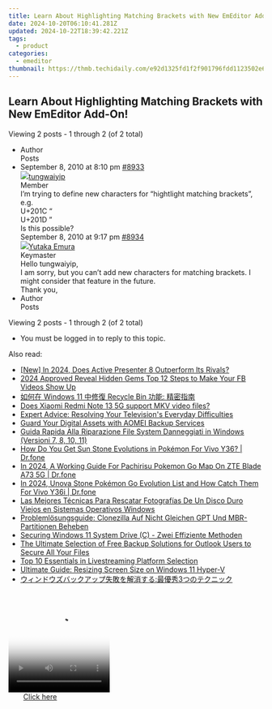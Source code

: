 ```yaml
---
title: Learn About Highlighting Matching Brackets with New EmEditor Add-On!
date: 2024-10-20T06:10:41.281Z
updated: 2024-10-22T18:39:42.221Z
tags:
  - product
categories:
  - emeditor
thumbnail: https://thmb.techidaily.com/e92d1325fd1f2f901796fdd1123502e68b5122756c762090fd4b289d5054368b.jpg
---
```


## Learn About Highlighting Matching Brackets with New EmEditor Add-On!

Viewing 2 posts - 1 through 2 (of 2 total)

* Author  
Posts
* September 8, 2010 at 8:10 pm [#8933](https://tools.techidaily.com/emeditor/products/)  
[![](https://secure.gravatar.com/avatar/d6369e8a8a3a00e79bba94ce88d22503?s=80&d=identicon&r=g)tungwaiyip](https://www.emeditor.com/forums/users/tungwaiyip/ "View tungwaiyip's profile")  
Member  
I’m trying to define new characters for “hightlight matching brackets”, e.g.  
 U+201C “  
 U+201D ”  
 Is this possible?  
September 8, 2010 at 9:17 pm [#8934](https://tools.techidaily.com/emeditor/products/)  
[![](https://secure.gravatar.com/avatar/a0a6377144ed3636f985d87303f65ed2?s=80&d=identicon&r=g)Yutaka Emura](https://www.emeditor.com/forums/users/yemura/ "View Yutaka Emura's profile")  
Keymaster  
Hello tungwaiyip,  
 I am sorry, but you can’t add new characters for matching brackets. I might consider that feature in the future.  
 Thank you,
* Author  
Posts

Viewing 2 posts - 1 through 2 (of 2 total)

* You must be logged in to reply to this topic.

<ins class="adsbygoogle"
     style="display:block"
     data-ad-format="autorelaxed"
     data-ad-client="ca-pub-7571918770474297"
     data-ad-slot="1223367746"></ins>

<ins class="adsbygoogle"
     style="display:block"
     data-ad-client="ca-pub-7571918770474297"
     data-ad-slot="8358498916"
     data-ad-format="auto"
     data-full-width-responsive="true"></ins>

<span class="atpl-alsoreadstyle">Also read:</span>
<div><ul>
<li><a href="https://desktop-recording.techidaily.com/new-in-2024-does-active-presenter-8-outperform-its-rivals/"><u>[New] In 2024, Does Active Presenter 8 Outperform Its Rivals?</u></a></li>
<li><a href="https://facebook-video-recording.techidaily.com/2024-approved-reveal-hidden-gems-top-12-steps-to-make-your-fb-videos-show-up/"><u>2024 Approved Reveal Hidden Gems Top 12 Steps to Make Your FB Videos Show Up</u></a></li>
<li><a href="https://win-guides.techidaily.com/windows-11-recycle-bin/"><u>如何在 Windows 11 中修復 Recycle Bin 功能: 精密指南</u></a></li>
<li><a href="https://phone-solutions.techidaily.com/does-xiaomi-redmi-note-13-5g-support-mkv-video-files-by-aiseesoft-video-converter-play-mkv-on-android/"><u>Does Xiaomi Redmi Note 13 5G support MKV video files?</u></a></li>
<li><a href="https://techtrends.techidaily.com/expert-advice-resolving-your-televisions-everyday-difficulties/"><u>Expert Advice: Resolving Your Television's Everyday Difficulties</u></a></li>
<li><a href="https://win-marvelous.techidaily.com/guard-your-digital-assets-with-aomei-backup-services/"><u>Guard Your Digital Assets with AOMEI Backup Services</u></a></li>
<li><a href="https://win-marvelous.techidaily.com/guida-rapida-alla-riparazione-file-system-danneggiati-in-windows-versioni-7-8-10-11/"><u>Guida Rapida Alla Riparazione File System Danneggiati in Windows (Versioni 7, 8, 10, 11)</u></a></li>
<li><a href="https://change-location.techidaily.com/how-do-you-get-sun-stone-evolutions-in-pokemon-for-vivo-y36-drfone-by-drfone-virtual-android/"><u>How Do You Get Sun Stone Evolutions in Pokémon For Vivo Y36? | Dr.fone</u></a></li>
<li><a href="https://android-pokemon-go.techidaily.com/in-2024-a-working-guide-for-pachirisu-pokemon-go-map-on-zte-blade-a73-5g-drfone-by-drfone-virtual-android/"><u>In 2024, A Working Guide For Pachirisu Pokemon Go Map On ZTE Blade A73 5G | Dr.fone</u></a></li>
<li><a href="https://change-location.techidaily.com/in-2024-unova-stone-pokemon-go-evolution-list-and-how-catch-them-for-vivo-y36i-drfone-by-drfone-virtual-android/"><u>In 2024, Unova Stone Pokémon Go Evolution List and How Catch Them For Vivo Y36i | Dr.fone</u></a></li>
<li><a href="https://win-marvelous.techidaily.com/las-mejores-tecnicas-para-rescatar-fotografias-de-un-disco-duro-viejos-en-sistemas-operativos-windows/"><u>Las Mejores Técnicas Para Rescatar Fotografías De Un Disco Duro Viejos en Sistemas Operativos Windows</u></a></li>
<li><a href="https://win-marvelous.techidaily.com/problemlosungsguide-clonezilla-auf-nicht-gleichen-gpt-und-mbr-partitionen-beheben/"><u>Problemlösungsguide: Clonezilla Auf Nicht Gleichen GPT Und MBR-Partitionen Beheben</u></a></li>
<li><a href="https://win-marvelous.techidaily.com/securing-windows-11-system-drive-c-zwei-effiziente-methoden/"><u>Securing Windows 11 System Drive (C) - Zwei Effiziente Methoden</u></a></li>
<li><a href="https://win-marvelous.techidaily.com/the-ultimate-selection-of-free-backup-solutions-for-outlook-users-to-secure-all-your-files/"><u>The Ultimate Selection of Free Backup Solutions for Outlook Users to Secure All Your Files</u></a></li>
<li><a href="https://extra-lessons.techidaily.com/top-10-essentials-in-livestreaming-platform-selection/"><u>Top 10 Essentials in Livestreaming Platform Selection</u></a></li>
<li><a href="https://win-marvelous.techidaily.com/ultimate-guide-resizing-screen-size-on-windows-11-hyper-v/"><u>Ultimate Guide: Resizing Screen Size on Windows 11 Hyper-V</u></a></li>
<li><a href="https://win-marvelous.techidaily.com/1728492624656-3/"><u>ウィンドウズバックアップ失敗を解消する:最優秀3つのテクニック</u></a></li>
</ul></div>

<!-- affiliate ads begin -->
<span id="1328683">
					<video width="200" height="200" style="cursor:pointer"
           poster="//a.impactradius-go.com/display-clicktoplayimage/1328683.png"
           onclick="if(!this.playClicked){this.play();this.setAttribute('controls',true);this.playClicked=true;}">
	   <source src="//a.impactradius-go.com/display-ad/15852-1328683">
	   <img src="//a.impactradius-go.com/display-clicktoplayimage/1328683.png" style="border: none; height: 100%; width: 100%; object-fit: contain">
	</video>
	<div style="width:125px;text-align:center"><a href="javascript:window.open(decodeURIComponent('https%3A%2F%2Fthefitville.pxf.io%2Fc%2F5597632%2F1328683%2F15852'), '_blank');void(0);">Click here</a></div>
</span>
<img height="0" width="0" src="https://imp.pxf.io/i/5597632/1328683/15852" style="position:absolute;visibility:hidden;" border="0" />
<!-- affiliate ads end -->

